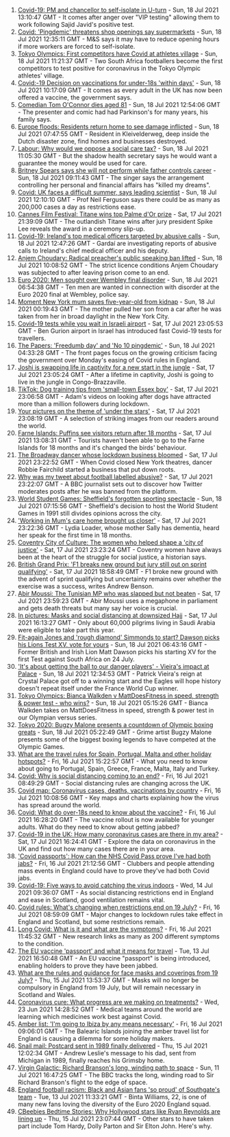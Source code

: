 1. [Covid-19: PM and chancellor to self-isolate in U-turn](https://www.bbc.co.uk/news/uk-57879730) - Sun, 18 Jul 2021 13:10:47 GMT - It comes after anger over "VIP testing" allowing them to work following Sajid Javid's positive test.
2. [Covid: 'Pingdemic' threatens shop openings say supermarkets](https://www.bbc.co.uk/news/business-57878345) - Sun, 18 Jul 2021 12:35:11 GMT - M&S says it may have to reduce opening hours if more workers are forced to self-isolate.
3. [Tokyo Olympics: First competitors have Covid at athletes village](https://www.bbc.co.uk/sport/olympics/57844406) - Sun, 18 Jul 2021 11:21:37 GMT - Two South Africa footballers become the first competitors to test positive for coronavirus in the Tokyo Olympic athletes' village.
4. [Covid:-19 Decision on vaccinations for under-18s 'within days'](https://www.bbc.co.uk/news/uk-57876608) - Sun, 18 Jul 2021 10:17:09 GMT - It comes as every adult in the UK has now been offered a vaccine, the government says.
5. [Comedian Tom O'Connor dies aged 81](https://www.bbc.co.uk/news/entertainment-arts-57879765) - Sun, 18 Jul 2021 12:54:06 GMT - The presenter and comic had had Parkinson's for many years, his family says.
6. [Europe floods: Residents return home to see damage inflicted](https://www.bbc.co.uk/news/world-europe-57878577) - Sun, 18 Jul 2021 07:47:55 GMT - Resident in Kleivelderweg, deep inside the Dutch disaster zone, find homes and businesses destroyed.
7. [Labour: Why would we oppose a social care tax?](https://www.bbc.co.uk/news/uk-politics-57879629) - Sun, 18 Jul 2021 11:05:30 GMT - But the shadow health secretary says he would want a guarantee the money would be used for care.
8. [Britney Spears says she will not perform while father controls career](https://www.bbc.co.uk/news/entertainment-arts-57873410) - Sun, 18 Jul 2021 09:11:43 GMT - The singer says the arrangement controlling her personal and financial affairs has "killed my dreams".
9. [Covid: UK faces a difficult summer, says leading scientist](https://www.bbc.co.uk/news/uk-57877033) - Sun, 18 Jul 2021 12:10:10 GMT - Prof Neil Ferguson says there could be as many as 200,000 cases a day as restrictions ease.
10. [Cannes Film Festival: Titane wins top Palme d'Or prize](https://www.bbc.co.uk/news/entertainment-arts-57875578) - Sat, 17 Jul 2021 21:39:09 GMT - The outlandish Titane wins after jury president Spike Lee reveals the award in a ceremony slip-up.
11. [Covid-19: Ireland's top medical officers targeted by abusive calls](https://www.bbc.co.uk/news/world-europe-57879013) - Sun, 18 Jul 2021 12:47:26 GMT - Gardaí are investigating reports of abusive calls to Ireland's chief medical officer and his deputy.
12. [Anjem Choudary: Radical preacher's public speaking ban lifted](https://www.bbc.co.uk/news/uk-england-london-57878910) - Sun, 18 Jul 2021 10:08:52 GMT - The strict licence conditions Anjem Choudary was subjected to after leaving prison come to an end.
13. [Euro 2020: Men sought over Wembley final disorder](https://www.bbc.co.uk/news/uk-england-london-57878364) - Sun, 18 Jul 2021 06:54:38 GMT - Ten men are wanted in connection with disorder at the Euro 2020 final at Wembley, police say.
14. [Moment New York mum saves five-year-old from kidnap](https://www.bbc.co.uk/news/world-us-canada-57877269) - Sun, 18 Jul 2021 00:19:43 GMT - The mother pulled her son from a car after he was taken from her in broad daylight in the New York City.
15. [Covid-19 tests while you wait in Israeli airport](https://www.bbc.co.uk/news/world-middle-east-57869807) - Sat, 17 Jul 2021 23:05:53 GMT - Ben Gurion airport in Israel has introduced fast Covid-19 tests for travellers.
16. [The Papers: 'Freedumb day' and 'No 10 pingdemic'](https://www.bbc.co.uk/news/blogs-the-papers-57877279) - Sun, 18 Jul 2021 04:33:28 GMT - The front pages focus on the growing criticism facing the government over Monday's easing of Covid rules in England.
17. [Joshi is swapping life in captivity for a new start in the jungle](https://www.bbc.co.uk/news/world-africa-57854071) - Sat, 17 Jul 2021 23:05:24 GMT - After a lifetime in captivity, Joshi is going to live in the jungle in Congo-Brazzaville.
18. [TikTok: Dog training tips from 'small-town Essex boy'](https://www.bbc.co.uk/news/uk-england-essex-57841659) - Sat, 17 Jul 2021 23:06:58 GMT - Adam's videos on looking after dogs have attracted more than a million followers during lockdown.
19. [Your pictures on the theme of 'under the stars'](https://www.bbc.co.uk/news/in-pictures-57864019) - Sat, 17 Jul 2021 23:08:19 GMT - A selection of striking images from our readers around the world.
20. [Farne Islands: Puffins see visitors return after 18 months](https://www.bbc.co.uk/news/uk-57873055) - Sat, 17 Jul 2021 13:08:31 GMT - Tourists haven't been able to go to the Farne Islands for 18 months and it's changed the birds' behaviour.
21. [The Broadway dancer whose lockdown business bloomed](https://www.bbc.co.uk/news/stories-57840115) - Sat, 17 Jul 2021 23:22:52 GMT - When Covid closed New York theatres, dancer Robbie Fairchild started a business that put down roots.
22. [Why was my tweet about football labelled abusive?](https://www.bbc.co.uk/news/technology-57836409) - Sat, 17 Jul 2021 23:22:07 GMT - A BBC journalist sets out to discover how Twitter moderates posts after he was banned from the platform.
23. [World Student Games: Sheffield's forgotten sporting spectacle](https://www.bbc.co.uk/news/uk-england-south-yorkshire-57837682) - Sun, 18 Jul 2021 07:15:56 GMT - Sheffield's decision to host the World Student Games in 1991 still divides opinions across the city.
24. ['Working in Mum's care home brought us closer'](https://www.bbc.co.uk/news/uk-england-bristol-57809429) - Sat, 17 Jul 2021 23:22:36 GMT - Lydia Loader, whose mother Sally has dementia, heard her speak for the first time in 18 months.
25. [Coventry City of Culture: The women who helped shape a 'city of justice'](https://www.bbc.co.uk/news/uk-england-coventry-warwickshire-57555779) - Sat, 17 Jul 2021 23:23:24 GMT - Coventry women have always been at the heart of the struggle for social justice, a historian says.
26. [British Grand Prix: 'F1 breaks new ground but jury still out on sprint qualifying'](https://www.bbc.co.uk/sport/formula1/57876348) - Sat, 17 Jul 2021 18:58:49 GMT - F1 broke new ground with the advent of sprint qualifying but uncertainty remains over whether the exercise was a success, writes Andrew Benson.
27. [Abir Moussi: The Tunisian MP who was slapped but not beaten](https://www.bbc.co.uk/news/world-africa-57835759) - Sat, 17 Jul 2021 23:59:23 GMT - Abir Moussi uses a megaphone in parliament and gets death threats but many say her voice is crucial.
28. [In pictures: Masks and social distancing at downsized Hajj](https://www.bbc.co.uk/news/world-middle-east-57875572) - Sat, 17 Jul 2021 16:13:27 GMT - Only about 60,000 pilgrims living in Saudi Arabia were eligible to take part this year.
29. [Fit-again Jones and 'rough diamond' Simmonds to start? Dawson picks his Lions Test XV, vote for yours](https://www.bbc.co.uk/sport/rugby-union/57875384) - Sun, 18 Jul 2021 06:43:16 GMT - Former British and Irish Lion Matt Dawson picks his starting XV for the first Test against South Africa on 24 July.
30. ['It's about getting the ball to our danger players' - Vieira's impact at Palace](https://www.bbc.co.uk/sport/football/57879602) - Sun, 18 Jul 2021 12:34:53 GMT - Patrick Vieira's reign at Crystal Palace got off to a winning start and the Eagles will hope history doesn't repeat itself under the France World Cup winner.
31. [Tokyo Olympics: Bianca Walkden v MattDoesFitness in speed, strength & power test - who wins?](https://www.bbc.co.uk/sport/av/olympics/57441924) - Sun, 18 Jul 2021 05:15:26 GMT - Bianca Walkden takes on MattDoesFitness in speed, strength & power test in our Olympian versus series.
32. [Tokyo 2020: Bugzy Malone presents a countdown of Olympic boxing greats](https://www.bbc.co.uk/sport/av/olympics/57612192) - Sun, 18 Jul 2021 05:22:49 GMT - Grime artist Bugzy Malone presents some of the biggest boxing legends to have competed at the Olympic Games.
33. [What are the travel rules for Spain, Portugal, Malta and other holiday hotspots?](https://www.bbc.co.uk/news/explainers-56997931) - Fri, 16 Jul 2021 15:22:57 GMT - What you need to know about going to Portugal, Spain, Greece, France, Malta, Italy and Turkey.
34. [Covid: Why is social distancing coming to an end?](https://www.bbc.co.uk/news/uk-51506729) - Fri, 16 Jul 2021 08:49:29 GMT - Social distancing rules are changing across the UK.
35. [Covid map: Coronavirus cases, deaths, vaccinations by country](https://www.bbc.co.uk/news/world-51235105) - Fri, 16 Jul 2021 10:08:56 GMT - Key maps and charts explaining how the virus has spread around the world.
36. [Covid: What do over-18s need to know about the vaccine?](https://www.bbc.co.uk/news/health-57273875) - Fri, 16 Jul 2021 16:28:20 GMT - The vaccine rollout is now available for younger adults. What do they need to know about getting jabbed?
37. [Covid-19 in the UK: How many coronavirus cases are there in my area?](https://www.bbc.co.uk/news/uk-51768274) - Sat, 17 Jul 2021 16:24:41 GMT - Explore the data on coronavirus in the UK and find out how many cases there are in your area.
38. ['Covid passports': How can the NHS Covid Pass prove I've had both jabs?](https://www.bbc.co.uk/news/explainers-55718553) - Fri, 16 Jul 2021 21:12:56 GMT - Clubbers and people attending mass events in England could have to prove they've had both Covid jabs.
39. [Covid-19: Five ways to avoid catching the virus indoors](https://www.bbc.co.uk/news/explainers-53917432) - Wed, 14 Jul 2021 09:36:07 GMT - As social distancing restrictions end in England and ease in Scotland, good ventilation remains vital.
40. [Covid rules: What's changing when restrictions end on 19 July?](https://www.bbc.co.uk/news/explainers-52530518) - Fri, 16 Jul 2021 08:59:09 GMT - Major changes to lockdown rules take effect in England and Scotland, but some restrictions remain.
41. [Long Covid: What is it and what are the symptoms?](https://www.bbc.co.uk/news/health-57833394) - Fri, 16 Jul 2021 11:45:32 GMT - New research links as many as 200 different symptoms to the condition.
42. [The EU vaccine 'passport' and what it means for travel](https://www.bbc.co.uk/news/explainers-57665765) - Tue, 13 Jul 2021 16:50:48 GMT - An EU vaccine "passport" is being introduced, enabling holders to prove they have been jabbed.
43. [What are the rules and guidance for face masks and coverings from 19 July?](https://www.bbc.co.uk/news/health-51205344) - Thu, 15 Jul 2021 13:53:37 GMT - Masks will no longer be compulsory in England from 19 July, but will remain necessary in Scotland and Wales.
44. [Coronavirus cure: What progress are we making on treatments?](https://www.bbc.co.uk/news/health-52354520) - Wed, 23 Jun 2021 14:28:52 GMT - Medical teams around the world are learning which medicines work best against Covid.
45. [Amber list: 'I'm going to Ibiza by any means necessary'](https://www.bbc.co.uk/news/newsbeat-57856616) - Fri, 16 Jul 2021 09:06:01 GMT - The Balearic Islands joining the amber travel list for England is causing a dilemma for some holiday makers.
46. [Snail mail: Postcard sent in 1989 finally delivered](https://www.bbc.co.uk/news/uk-england-humber-57837144) - Thu, 15 Jul 2021 12:02:34 GMT - Andrew Leslie's message to his dad, sent from Michigan in 1989, finally reaches his Grimsby home.
47. [Virgin Galactic: Richard Branson's long, winding path to space](https://www.bbc.co.uk/news/science-environment-57798167) - Sun, 11 Jul 2021 16:47:25 GMT - The BBC tracks the long, winding road to Sir Richard Branson's flight to the edge of space.
48. [England football racism: Black and Asian fans 'so proud' of Southgate's team](https://www.bbc.co.uk/news/newsbeat-57803412) - Tue, 13 Jul 2021 11:33:21 GMT - Binta Williams, 22, is one of many new fans loving the diversity of the Euro 2020 England squad.
49. [CBeebies Bedtime Stories: Why Hollywood stars like Ryan Reynolds are lining up](https://www.bbc.co.uk/news/entertainment-arts-57827931) - Thu, 15 Jul 2021 23:07:44 GMT - Other stars to have taken part include Tom Hardy, Dolly Parton and Sir Elton John. Here's why.
